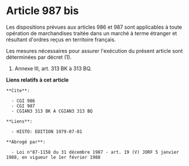 # Article 987 bis

Les dispositions prévues aux articles 986 et 987 sont applicables à toute opération de marchandises traitée dans un marché à
terme étranger et résultant d'ordres reçus en territoire français.

Les mesures nécessaires pour assurer l'exécution du présent article sont déterminées par décret (1).

1)  Annexe III, art. 313 BK à 313 BQ.

**Liens relatifs à cet article**

	**Cite**:

	  - CGI 986
	  - CGI 987
	  - CGIAN3 313 BK A CGIAN3 313 BQ

	**Liens**:

	  - HISTO: EDITION 1979-07-01

	**Abrogé par**:

	  - Loi n°87-1158 du 31 décembre 1987 - art. 19 (V) JORF 5 janvier 1988, en vigueur le 1er février 1988
